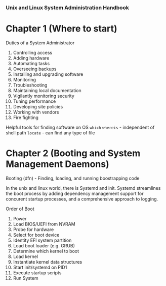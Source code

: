 ### Unix and Linux System Administration Handbook

# Chapter 1 (Where to start)
Duties of a System Administrator
1. Controlling access
2. Adding hardware
3. Automating tasks
4. Overseeing backups
5. Installing and upgrading software
6. Monitoring
7. Troubleshooting
8. Maintaining local documentation
9. Vigilantly monitoring security
10. Tuning performance
11. Developing site policies
12. Working with vendors
13. Fire fighting

Helpful tools for finding software on OS
`which`
`whereis` - independent of shell path
`locate` - can find any type of file

# Chapter 2 (Booting and System Management Daemons)
Booting (dfn) - Finding, loading, and running boostrapping code

In the unix and linux world, there is Systemd and init. Systemd streamlines the boot process by adding dependency management support for concurent startup processes, and a comprehensive approach to logging.

Order of Boot
1. Power
2. Load BIOS/UEFI from NVRAM
3. Probe for hardware
4. Select for boot device
5. Identity EFI system partition
6. Load boot loader (e.g. GRUB)
7. Determine which kernel to boot
8. Load kernel
9. Instantiate kernel data structures
10. Start init/systemd on PID1
11. Execute startup scripts
12. Run System
